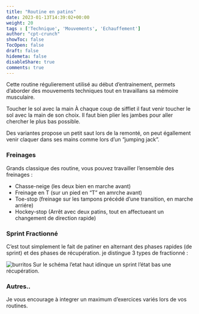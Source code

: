 ```yaml
---
title: "Routine en patins"
date: 2023-01-13T14:39:02+00:00
weight: 20
tags : ['Technique', 'Mouvements', 'Echauffement'] 
author: "cpt-crunch"
showToc: false
TocOpen: false
draft: false
hidemeta: false
disableShare: true
comments: true
---
```

Cette routine régulierement utilisé au début d’entrainement, permets d’aborder des mouvements techniques tout en travaillans sa mémoire musculaire.

Toucher le sol avec la main
À chaque coup de sifflet il faut venir toucher le sol avec la main de son choix. Il faut bien plier les jambes pour aller chercher le plus bas possible.

Des variantes propose un petit saut lors de la remonté, on peut égallement venir claquer dans ses mains comme lors d’un “jumping jack”.

### Freinages
Grands classique des routine, vous pouvez travailler l’ensemble des freinages :

- Chasse-neige (les deux bien en marche avant)
- Freinage en T (sur un pied en “T” en amrche avant)
- Toe-stop (freinage sur les tampons précédé d’une transition, en marche arriére)
- Hockey-stop (Arrêt avec deux patins, tout en affectueant un changement de direction rapide)

### Sprint Fractionné
C’est tout simplement le fait de patiner en alternant des phases rapides (de sprint) et des phases de récupération. je distingue 3 types de fractionné :

![burritos](/images/Fractionne.png)
Sur le schéma l’etat haut idinque un sprint l’état bas une récupération.

### Autres..
Je vous encourage à integrer un maximum d’exercices variés lors de vos routines.


